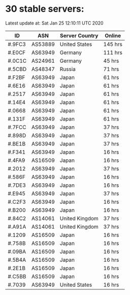 # 30 stable servers:

Latest update at: Sat Jan 25 12:10:11 UTC 2020

| ID | ASN | Server Country | Online |
| -- | --- | -------------- | ------ |
| #.9FC3 | AS53889 | United States | 145 hrs |
| #.E0CF | AS63949 | Germany | 111 hrs |
| #.0C1C | AS24961 | Germany | 45 hrs |
| #.5CBD | AS48347 | Russia | 71 hrs |
| #.F2BF | AS63949 | Japan | 61 hrs |
| #.6E16 | AS63949 | Japan | 61 hrs |
| #.2517 | AS63949 | Japan | 61 hrs |
| #.14E4 | AS63949 | Japan | 61 hrs |
| #.0668 | AS63949 | Japan | 61 hrs |
| #.131F | AS63949 | Japan | 61 hrs |
| #.7FCC | AS63949 | Japan | 37 hrs |
| #.898D | AS63949 | Japan | 37 hrs |
| #.BE1B | AS63949 | Japan | 37 hrs |
| #.F341 | AS63949 | Japan | 16 hrs |
| #.4FA9 | AS16509 | Japan | 16 hrs |
| #.2012 | AS63949 | Japan | 37 hrs |
| #.586F | AS63949 | Japan | 16 hrs |
| #.7DE3 | AS63949 | Japan | 16 hrs |
| #.E945 | AS63949 | Japan | 37 hrs |
| #.C2F3 | AS63949 | Japan | 16 hrs |
| #.B200 | AS63949 | Japan | 16 hrs |
| #.84C2 | AS14061 | United Kingdom | 37 hrs |
| #.A91A | AS14061 | United Kingdom | 37 hrs |
| #.1209 | AS16509 | Japan | 16 hrs |
| #.758B | AS16509 | Japan | 16 hrs |
| #.09BA | AS16509 | Japan | 16 hrs |
| #.5B4A | AS16509 | Japan | 16 hrs |
| #.2E1B | AS16509 | Japan | 16 hrs |
| #.C5BB | AS16509 | Japan | 16 hrs |
| #.7039 | AS63949 | United States | 16 hrs |

